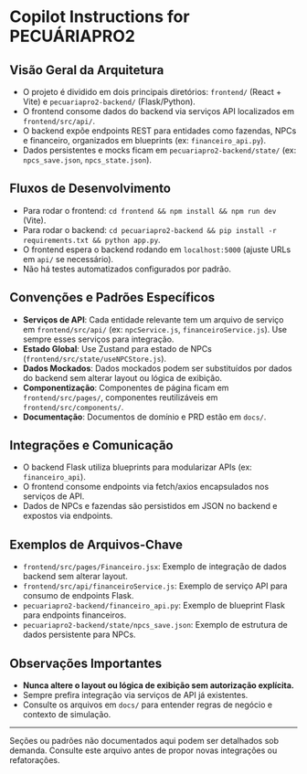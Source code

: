 # Copilot Instructions for PECUÁRIAPRO2

## Visão Geral da Arquitetura
- O projeto é dividido em dois principais diretórios: `frontend/` (React + Vite) e `pecuariapro2-backend/` (Flask/Python).
- O frontend consome dados do backend via serviços API localizados em `frontend/src/api/`.
- O backend expõe endpoints REST para entidades como fazendas, NPCs e financeiro, organizados em blueprints (ex: `financeiro_api.py`).
- Dados persistentes e mocks ficam em `pecuariapro2-backend/state/` (ex: `npcs_save.json`, `npcs_state.json`).

## Fluxos de Desenvolvimento
- Para rodar o frontend: `cd frontend && npm install && npm run dev` (Vite).
- Para rodar o backend: `cd pecuariapro2-backend && pip install -r requirements.txt && python app.py`.
- O frontend espera o backend rodando em `localhost:5000` (ajuste URLs em `api/` se necessário).
- Não há testes automatizados configurados por padrão.

## Convenções e Padrões Específicos
- **Serviços de API**: Cada entidade relevante tem um arquivo de serviço em `frontend/src/api/` (ex: `npcService.js`, `financeiroService.js`). Use sempre esses serviços para integração.
- **Estado Global**: Use Zustand para estado de NPCs (`frontend/src/state/useNPCStore.js`).
- **Dados Mockados**: Dados mockados podem ser substituídos por dados do backend sem alterar layout ou lógica de exibição.
- **Componentização**: Componentes de página ficam em `frontend/src/pages/`, componentes reutilizáveis em `frontend/src/components/`.
- **Documentação**: Documentos de domínio e PRD estão em `docs/`.

## Integrações e Comunicação
- O backend Flask utiliza blueprints para modularizar APIs (ex: `financeiro_api`).
- O frontend consome endpoints via fetch/axios encapsulados nos serviços de API.
- Dados de NPCs e fazendas são persistidos em JSON no backend e expostos via endpoints.

## Exemplos de Arquivos-Chave
- `frontend/src/pages/Financeiro.jsx`: Exemplo de integração de dados backend sem alterar layout.
- `frontend/src/api/financeiroService.js`: Exemplo de serviço API para consumo de endpoints Flask.
- `pecuariapro2-backend/financeiro_api.py`: Exemplo de blueprint Flask para endpoints financeiros.
- `pecuariapro2-backend/state/npcs_save.json`: Exemplo de estrutura de dados persistente para NPCs.

## Observações Importantes
- **Nunca altere o layout ou lógica de exibição sem autorização explícita.**
- Sempre prefira integração via serviços de API já existentes.
- Consulte os arquivos em `docs/` para entender regras de negócio e contexto de simulação.

---

Seções ou padrões não documentados aqui podem ser detalhados sob demanda. Consulte este arquivo antes de propor novas integrações ou refatorações.
